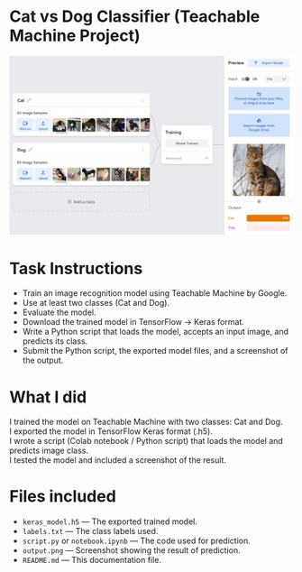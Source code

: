 # Cat vs Dog Classifier (Teachable Machine Project)
![Result Screenshot](Task%20files/Screenshot_cat_dog.png)


# Task Instructions
- Train an image recognition model using Teachable Machine by Google.
- Use at least two classes (Cat and Dog).
- Evaluate the model.
- Download the trained model in TensorFlow → Keras format.
- Write a Python script that loads the model, accepts an input image, and predicts its class.
- Submit the Python script, the exported model files, and a screenshot of the output.

# What I did
 I trained the model on Teachable Machine with two classes: Cat and Dog.  
 I exported the model in TensorFlow Keras format (.h5).  
 I wrote a script (Colab notebook / Python script) that loads the model and predicts image class.  
 I tested the model and included a screenshot of the result.  

# Files included
- `keras_model.h5` — The exported trained model.
- `labels.txt` — The class labels used.
- `script.py` or `notebook.ipynb` — The code used for prediction.
- `output.png` — Screenshot showing the result of prediction.
- `README.md` — This documentation file.

